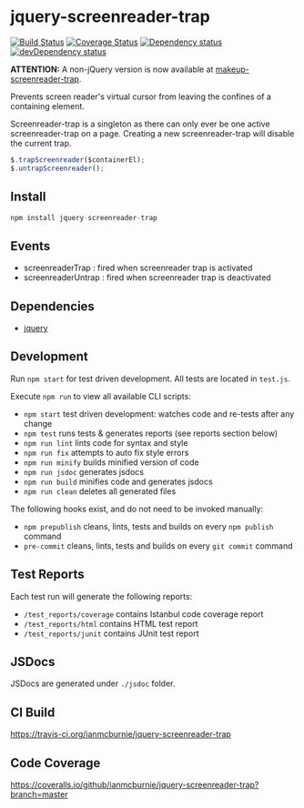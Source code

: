 # jquery-screenreader-trap

<p>
    <a href="https://travis-ci.org/ianmcburnie/jquery-screenreader-trap"><img src="https://api.travis-ci.org/ianmcburnie/jquery-screenreader-trap.svg?branch=master" alt="Build Status" /></a>
    <a href='https://coveralls.io/github/ianmcburnie/jquery-screenreader-trap?branch=master'><img src='https://coveralls.io/repos/ianmcburnie/jquery-screenreader-trap/badge.svg?branch=master&service=github' alt='Coverage Status' /></a>
    <a href="https://david-dm.org/ianmcburnie/jquery-screenreader-trap"><img src="https://david-dm.org/ianmcburnie/jquery-screenreader-trap.svg" alt="Dependency status" /></a>
    <a href="https://david-dm.org/ianmcburnie/jquery-screenreader-trap#info=devDependencies"><img src="https://david-dm.org/ianmcburnie/jquery-screenreader-trap/dev-status.svg" alt="devDependency status" /></a>
</p>

**ATTENTION:** A non-jQuery version is now available at [makeup-screenreader-trap](https://github.com/makeup-js/makeup-screenreader-trap).

Prevents screen reader's virtual cursor from leaving the confines of a containing element.

Screenreader-trap is a singleton as there can only ever be one active
screenreader-trap on a page. Creating a new screenreader-trap will disable the
current trap.

```js
$.trapScreenreader($containerEl);
$.untrapScreenreader();
```

## Install

```js
npm install jquery-screenreader-trap
```

## Events

* screenreaderTrap : fired when screenreader trap is activated
* screenreaderUntrap : fired when screenreader trap is deactivated

## Dependencies

* [jquery](https://jquery.com/)

## Development

Run `npm start` for test driven development. All tests are located in `test.js`.

Execute `npm run` to view all available CLI scripts:

* `npm start` test driven development: watches code and re-tests after any change
* `npm test` runs tests & generates reports (see reports section below)
* `npm run lint` lints code for syntax and style
* `npm run fix` attempts to auto fix style errors
* `npm run minify` builds minified version of code
* `npm run jsdoc` generates jsdocs
* `npm run build` minifies code and generates jsdocs
* `npm run clean` deletes all generated files

The following hooks exist, and do not need to be invoked manually:

* `npm prepublish` cleans, lints, tests and builds on every `npm publish` command
* `pre-commit` cleans, lints, tests and builds on every `git commit` command

## Test Reports

Each test run will generate the following reports:

* `/test_reports/coverage` contains Istanbul code coverage report
* `/test_reports/html` contains HTML test report
* `/test_reports/junit` contains JUnit test report

## JSDocs

JSDocs are generated under `./jsdoc` folder.

## CI Build

https://travis-ci.org/ianmcburnie/jquery-screenreader-trap

## Code Coverage

https://coveralls.io/github/ianmcburnie/jquery-screenreader-trap?branch=master
